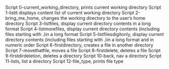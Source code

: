 Script 0-current_working_directory, prints current working directory
Script 1-listit displays content list of current working directory
Script 2-bring_me_home, changes the working directory to the user’s home directory
Script 3-listfiles, display current directory contents in a long format
Script 4-listmorefiles, display current directory contents (including files starting with .)in a long format
Script 5-listfilesdigitonly, display current directory contents (including files starting with .)in a long format and in numeric order
Script 6-firstdirectory, creates a file in another directory
Script 7-movethatfile, moves a file
Script 8-firstdelete, deletes a file
Script 9-firstdirdeletion, deletes a directory
Script 10-back, nav a directory
Script 11-lists, list a directory
Script 12-file_type, prints file type
